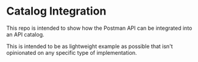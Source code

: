 # Catalog Integration

This repo is intended to show how the Postman API can be integrated into an API catalog.

This is intended to be as lightweight example as possible that isn't opinionated on any specific type of implementation.
